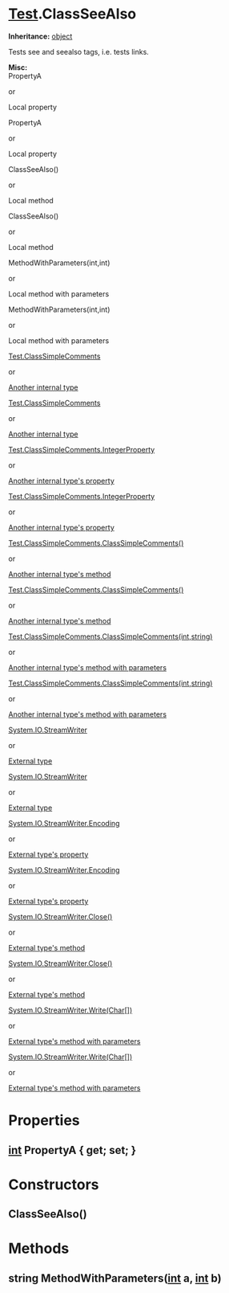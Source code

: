 # [Test](TableOfContents.Test.md).ClassSeeAlso

**Inheritance:** [object](https://docs.microsoft.com/en-us/dotnet/api/system.object)  

Tests see and seealso tags, i.e. tests links.  

**Misc:**  
PropertyA  

 or  

Local property  

  

PropertyA  

 or  

Local property  

  

ClassSeeAlso()  

 or  

Local method  

  

ClassSeeAlso()  

 or  

Local method  

  

MethodWithParameters(int,int)  

 or  

Local method with parameters  

  

MethodWithParameters(int,int)  

 or  

Local method with parameters  

  

[Test.ClassSimpleComments](Test.ClassSimpleComments.md)  

 or  

[Another internal type](Test.ClassSimpleComments.md)  

  

[Test.ClassSimpleComments](Test.ClassSimpleComments.md)  

 or  

[Another internal type](Test.ClassSimpleComments.md)  

  

[Test.ClassSimpleComments.IntegerProperty](Test.ClassSimpleComments.md)  

 or  

[Another internal type's property](Test.ClassSimpleComments.md)  

  

[Test.ClassSimpleComments.IntegerProperty](Test.ClassSimpleComments.md)  

 or  

[Another internal type's property](Test.ClassSimpleComments.md)  

  

[Test.ClassSimpleComments.ClassSimpleComments()](Test.ClassSimpleComments.md)  

 or  

[Another internal type's method](Test.ClassSimpleComments.md)  

  

[Test.ClassSimpleComments.ClassSimpleComments()](Test.ClassSimpleComments.md)  

 or  

[Another internal type's method](Test.ClassSimpleComments.md)  

  

[Test.ClassSimpleComments.ClassSimpleComments(int,string)](Test.ClassSimpleComments.md)  

 or  

[Another internal type's method with parameters](Test.ClassSimpleComments.md)  

  

[Test.ClassSimpleComments.ClassSimpleComments(int,string)](Test.ClassSimpleComments.md)  

 or  

[Another internal type's method with parameters](Test.ClassSimpleComments.md)  

  

[System.IO.StreamWriter](https://docs.microsoft.com/en-us/dotnet/api/system.io.streamwriter)  

 or  

[External type](https://docs.microsoft.com/en-us/dotnet/api/system.io.streamwriter)  

  

[System.IO.StreamWriter](https://docs.microsoft.com/en-us/dotnet/api/system.io.streamwriter)  

 or  

[External type](https://docs.microsoft.com/en-us/dotnet/api/system.io.streamwriter)  

  

[System.IO.StreamWriter.Encoding](https://docs.microsoft.com/en-us/dotnet/api/system.io.streamwriter.encoding)  

 or  

[External type's property](https://docs.microsoft.com/en-us/dotnet/api/system.io.streamwriter.encoding)  

  

[System.IO.StreamWriter.Encoding](https://docs.microsoft.com/en-us/dotnet/api/system.io.streamwriter.encoding)  

 or  

[External type's property](https://docs.microsoft.com/en-us/dotnet/api/system.io.streamwriter.encoding)  

  

[System.IO.StreamWriter.Close()](https://docs.microsoft.com/en-us/dotnet/api/system.io.streamwriter.close)  

 or  

[External type's method](https://docs.microsoft.com/en-us/dotnet/api/system.io.streamwriter.close)  

  

[System.IO.StreamWriter.Close()](https://docs.microsoft.com/en-us/dotnet/api/system.io.streamwriter.close)  

 or  

[External type's method](https://docs.microsoft.com/en-us/dotnet/api/system.io.streamwriter.close)  

  

[System.IO.StreamWriter.Write(Char[])](https://docs.microsoft.com/en-us/dotnet/api/system.io.streamwriter.write)  

 or  

[External type's method with parameters](https://docs.microsoft.com/en-us/dotnet/api/system.io.streamwriter.write)  

  

[System.IO.StreamWriter.Write(Char[])](https://docs.microsoft.com/en-us/dotnet/api/system.io.streamwriter.write)  

 or  

[External type's method with parameters](https://docs.microsoft.com/en-us/dotnet/api/system.io.streamwriter.write)  

# Properties

## [int](https://docs.microsoft.com/en-us/dotnet/api/system.int32) PropertyA { get; set; }

# Constructors

## ClassSeeAlso()

# Methods

## string MethodWithParameters([int](https://docs.microsoft.com/en-us/dotnet/api/system.int32) a, [int](https://docs.microsoft.com/en-us/dotnet/api/system.int32) b)

